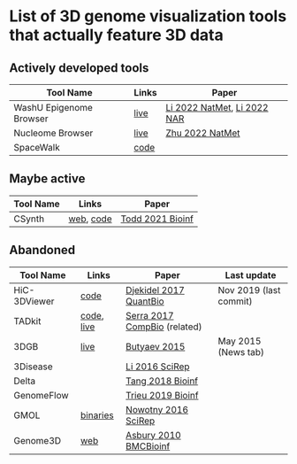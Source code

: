 # List of 3D genome visualization tools that actually feature 3D data

## Actively developed tools

|Tool Name|Links|Paper|
|---------|---|-----------|
|WashU Epigenome Browser|[live](https://epigenomegateway.wustl.edu)|[Li 2022 NatMet](https://doi.org/10.1038/s41592-022-01550-y), [Li 2022 NAR](https://doi.org/10.1093/nar/gkac238)|
|Nucleome Browser|[live](http://vis.nucleome.org/entry/)|[Zhu 2022 NatMet](https://doi.org/10.1038/s41592-022-01559-3)|
|SpaceWalk|[code](https://github.com/igvteam/spacewalk)||

## Maybe active

|Tool Name|Links|Paper|
|---------|---|-----------|
|CSynth|[web](https://csynth.org), [code](https://github.com/csynth/csynth)|[Todd 2021 Bioinf](https://doi.org/10.1093/bioinformatics/btaa757)||

## Abandoned

|Tool Name|Links|Paper|Last update|
|---------|---|-----------|---|
|HiC-3DViewer|[code](https://github.com/mohamed-amine-guerras/HiC3DViewer)|[Djekidel 2017 QuantBio](https://doi.org/10.1007/s40484-017-0091-8)|Nov 2019 (last commit)|
|TADkit|[code](https://github.com/3DGenomes/TADkit), [live](https://3dgenomes.github.io/TADkit/#/project/loader)|[Serra 2017 CompBio](https://doi.org/10.1371/journal.pcbi.1005665) (related)|
|3DGB|[live](http://3dgb.cs.mcgill.ca/)|[Butyaev 2015](http://dx.doi.org/10.1093/nar/gkv476)|May 2015 (News tab)|
|3Disease||[Li 2016 SciRep](https://doi.org/10.1038/srep34651)||
|Delta||[Tang 2018 Bioinf](https://doi.org/10.1093/bioinformatics/btx805)||
|GenomeFlow||[Trieu 2019 Bioinf](https://doi.org/10.1093/bioinformatics/bty802)||
|GMOL|[binaries](https://sourceforge.net/projects/gmol/)|[Nowotny 2016 SciRep](https://doi.org/10.1038/srep20802)||
|Genome3D|[web](http://genome3d.org)|[Asbury 2010 BMCBioinf](https://doi.org/10.1186/1471-2105-11-444)||

